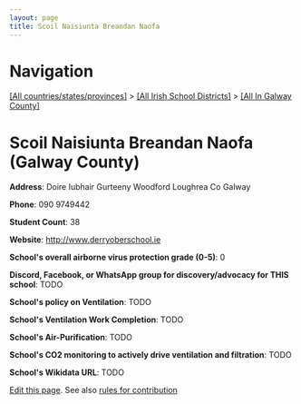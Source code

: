 ```yaml
---
layout: page
title: Scoil Naisiunta Breandan Naofa
---
```

# Navigation

[[All countries/states/provinces]](../../..) > [[All Irish School Districts]](../..) > [[All In Galway County]](..)

# Scoil Naisiunta Breandan Naofa (Galway County)

**Address**: Doire Iubhair Gurteeny Woodford Loughrea Co Galway

**Phone**: 090 9749442

**Student Count**: 38

**Website**: <http://www.derryoberschool.ie>

**School's overall airborne virus protection grade (0-5)**: 0

**Discord, Facebook, or WhatsApp group for discovery/advocacy for THIS school**: TODO

**School's policy on Ventilation**: TODO

**School's Ventilation Work Completion**: TODO

**School's Air-Purification**: TODO

**School's CO2 monitoring to actively drive ventilation and filtration**: TODO

**School's Wikidata URL**: TODO


[Edit this page](https://github.com/ventilate-schools/Ireland/edit/main/./Galway_County/Scoil_Naisiunta_Breandan_Naofa.md). See also [rules for contribution](../../../contribution-rules/)